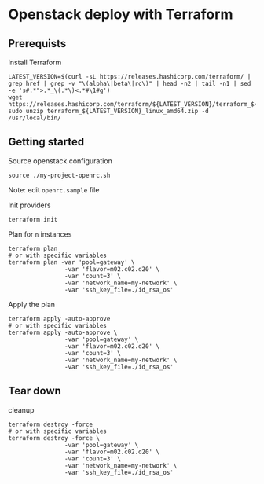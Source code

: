 # Openstack deploy with Terraform

## Prerequists

Install Terraform

```
LATEST_VERSION=$(curl -sL https://releases.hashicorp.com/terraform/ | grep href | grep -v "\(alpha\|beta\|rc\)" | head -n2 | tail -n1 | sed -e 's#.*">.*_\(.*\)<.*#\1#g')
wget https://releases.hashicorp.com/terraform/${LATEST_VERSION}/terraform_${LATEST_VERSION}_linux_amd64.zip
sudo unzip terraform_${LATEST_VERSION}_linux_amd64.zip -d /usr/local/bin/
```

## Getting started

Source openstack configuration

```
source ./my-project-openrc.sh
```
Note: edit `openrc.sample` file

Init providers

```
terraform init
```

Plan for `n` instances

```
terraform plan
# or with specific variables
terraform plan -var 'pool=gateway' \
                -var 'flavor=m02.c02.d20' \
                -var 'count=3' \
                -var 'network_name=my-network' \
                -var 'ssh_key_file=./id_rsa_os'
```

Apply the plan

```
terraform apply -auto-approve
# or with specific variables
terraform apply -auto-approve \
                -var 'pool=gateway' \
                -var 'flavor=m02.c02.d20' \
                -var 'count=3' \
                -var 'network_name=my-network' \
                -var 'ssh_key_file=./id_rsa_os'
```


## Tear down

cleanup

```
terraform destroy -force
# or with specific variables
terraform destroy -force \
                -var 'pool=gateway' \
                -var 'flavor=m02.c02.d20' \
                -var 'count=3' \
                -var 'network_name=my-network' \
                -var 'ssh_key_file=./id_rsa_os'
```
